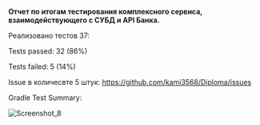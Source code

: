 **Отчет по итогам тестирования комплексного сервиса, взаимодействующего с СУБД и API Банка.**

Реализовано тестов 37:

Tests passed: 32 (86%)

Tests failed: 5 (14%)


Issue в количесвте 5 штук:
https://github.com/kami3568/Diploma/issues

Gradle Test Summary: 

![Screenshot_8](https://github.com/kami3568/Diploma/assets/107144564/60ef8ad1-00fc-4c7a-91db-6d61d6d1f803)
